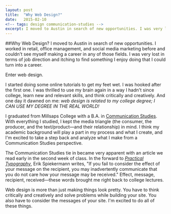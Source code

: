```yaml
---
layout: post
title:  "Why Web Design?"
date:   2015-02-10
<!-- tags: design communication-studies -->
excerpt: I moved to Austin in search of new opportunities. I was very lost in terms of job direction and itching to find something I enjoy doing that I could turn into a career. 
---
```


##Why Web Design?
I moved to Austin in search of new opportunities. I worked in retail, office management, and social media marketing before and couldn't see myself making a career in any of those fields. I was very lost in terms of job direction and itching to find something I enjoy doing that I could turn into a career.  

Enter web design.  

I started doing some online tutorials to get my feet wet. I was hooked after the first one. I was thrilled to use my brain again in a way I hadn't since college, learn new and relevant skills, and think critically and creatively. And one day it dawned on me: _web design is related to my college degree; I CAN USE MY DEGREE IN THE REAL WORLD!_ 

I graduated from Millsaps College with a B.A. in [Communication Studies](http://www.millsaps.edu/academic_departments/department_of_communications.php). With everything I studied, I kept the media triangle (the consumer, the producer, and the text/product&mdash;and their relationship) in mind. I think my academic background will play a part in my process and what I create, and I'm excited to take a step back and analyze what I make from a Communication Studies perspective.

The Communication Studies tie in became very apparent with an article we read early in the second week of class. In the forward to [_Practical Typography_](http://practicaltypography.com/foreword.html), Erik Spiek­er­mann writes, "If you fail to consider the effect of your message on the recipient, you may inadvertently communicate that you do not care how your message may be received." Effect, message, recipient, received&mdash;these words brought me right back to college lectures. 

Web design is more than just making things look pretty. You have to think critically and creatively and solve problems while building your site. You also have to consider the messages of your site. I'm excited to do all of these things.